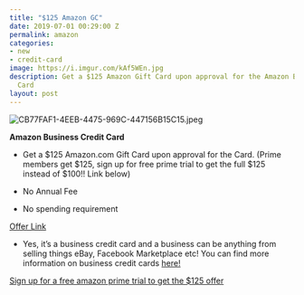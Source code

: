 ```yaml
---
title: "$125 Amazon GC"
date: 2019-07-01 00:29:00 Z
permalink: amazon
categories:
- new
- credit-card
image: https://i.imgur.com/kAf5WEn.jpg
description: Get a $125 Amazon Gift Card upon approval for the Amazon Business Credit
  Card
layout: post
---
```


![CB77FAF1-4EEB-4475-969C-447156B15C15.jpeg](/uploads/CB77FAF1-4EEB-4475-969C-447156B15C15.jpeg)

**Amazon Business Credit Card**

* Get a $125 Amazon.com Gift Card upon approval for the Card. (Prime members get $125, sign up for free prime trial to get the full $125 instead of $100!! Link below)

* No Annual Fee

* No spending requirement

[Offer Link](http://refer.amex.us/JENNIWzjpn?XLINK=MYCP)

* Yes, it’s a business credit card and a business can be anything from selling things eBay, Facebook Marketplace etc! You can find more information on business credit cards [here!](https://www.reddit.com/r/churning/wiki/index#wiki_how_to_get_a_business_card_without_a_business.3F)

[Sign up for a free amazon prime trial to get the $125 offer](https://amzn.to/2J6BeMy)